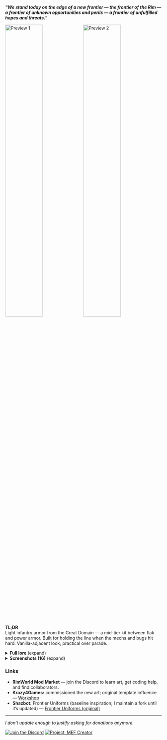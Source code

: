 ***"We stand today on the edge of a new frontier — the frontier of the Rim — a frontier of unknown opportunities and perils — a frontier of unfulfilled hopes and threats."***

<p>
  <img src="https://i.imgur.com/fVVaDCS.png" alt="Preview 1" width="49%">
  <img src="https://i.imgur.com/2WX0nv5.png" alt="Preview 2" width="49%">
</p>

**TL;DR**  
Light infantry armor from the Great Domain — a mid-tier kit between flak and power armor. Built for holding the line when the mechs and bugs hit hard. Vanilla-adjacent look; practical over parade.

<details>
<summary><b>Full lore</b> (expand)</summary>

During the era of the Great Domain, humanity reached the apex of its power. Hundreds of worlds were under the thumb of humanity, not since the First Age of Expansion that humanity had this amount of freedom. The Golden Age of Humanity saw a cultural explosion which humanity might never see again as billions took to the stars. That was until they found them, buried in the ancient worlds of the Rim. Mechanoids destroyed in years what humanity took centuries to build, the Golden Age had fallen with the Great Domain.

The Final War began in the Rim, between ancient machines and humanity. The Great Domain fought valiantly against the Mechanoid Fleets, holding worlds with such fervor that some say the planets fell before the Dominion Regiments did. Alas, the Great Domain fell after a series of losses of which it could never recover, its death knell being the Exodus Protocol, millions of colony ships were sent out in every direction to ensure the survival of humanity. On those ships were the last sliver of hope for humanity as the Great Domain’s capital fell.

This gear is a remnant of that final struggle, armor that was issued to the Infantry of the Great Domain, each piece perfected after centuries of fighting. While not as strong as power armor it keeps millions of people fighting against the Mechanoids and the Insectoids when all hope was lost. A light armor made for regiments that held the line until the bitter end. This armor was the hope of a brighter tomorrow when humanity could be free from the threats of outsiders. While the Great Domain is lost, there is hope here in the Brave New Frontier.
</details>

<details>
<summary><b>Screenshots (16)</b> (expand)</summary>

<p>
  <img src="https://i.imgur.com/kuBol1S.png" alt="Gallery 1" width="24%">
  <img src="https://i.imgur.com/l5ZDjxV.png" alt="Gallery 2" width="24%">
  <img src="https://i.imgur.com/ukSlgBG.png" alt="Gallery 3" width="24%">
  <img src="https://i.imgur.com/0JEayy3.png" alt="Gallery 4" width="24%">
</p>
<p>
  <img src="https://i.imgur.com/ilpvkhC.png" alt="Gallery 5" width="24%">
  <img src="https://i.imgur.com/FQ91Di2.png" alt="Gallery 6" width="24%">
  <img src="https://i.imgur.com/7LXNwZK.png" alt="Gallery 7" width="24%">
  <img src="https://i.imgur.com/xv2aOUw.png" alt="Gallery 8" width="24%">
</p>
<p>
  <img src="https://i.imgur.com/r0yELJ4.png" alt="Gallery 9" width="24%">
  <img src="https://i.imgur.com/8xSHgiW.png" alt="Gallery 10" width="24%">
  <img src="https://i.imgur.com/DKSNkjT.png" alt="Gallery 11" width="24%">
  <img src="https://i.imgur.com/8qb0NA8.png" alt="Gallery 12" width="24%">
</p>
<p>
  <img src="https://i.imgur.com/sknXQma.png" alt="Gallery 13" width="24%">
  <img src="https://i.imgur.com/ZfcH1nq.png" alt="Gallery 14" width="24%">
  <img src="https://i.imgur.com/W1Ko9ew.png" alt="Gallery 15" width="24%">
  <img src="https://i.imgur.com/63FghuM.png" alt="Gallery 16" width="24%">
</p>
</details>

### Links
- **RimWorld Mod Market** — join the Discord to learn art, get coding help, and find collaborators.
- **Krazy4Games:** commissioned the new art; original template influence — [Workshop](https://steamcommunity.com/profiles/76561198855553476/myworkshopfiles/)
- **Shazbot:** Frontier Uniforms (baseline inspiration; I maintain a fork until it’s updated) — [Frontier Uniforms (original)](https://steamcommunity.com/sharedfiles/filedetails/?id=2564748238)

---

_I don’t update enough to justify asking for donations anymore._

[![Join the Discord](https://i.imgur.com/mwqasU1.png)](https://discord.gg/V3ztrPQw)
[![Project: MEF Creator](https://i.imgur.com/iW3HKOF.png)](https://github.com/karbonpanzer/music-expanded-framework-creator)
